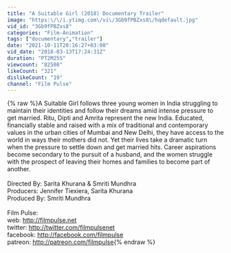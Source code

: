 ```yaml
---
title: "A Suitable Girl (2018) Documentary Trailer"
image: "https:\/\/i.ytimg.com\/vi\/3Gb9fPBZxs8\/hqdefault.jpg"
vid_id: "3Gb9fPBZxs8"
categories: "Film-Animation"
tags: ["documentary","trailer"]
date: "2021-10-11T20:16:27+03:00"
vid_date: "2018-03-13T17:24:31Z"
duration: "PT2M25S"
viewcount: "82508"
likeCount: "321"
dislikeCount: "19"
channel: "Film Pulse"
---
```

{% raw %}A Suitable Girl follows three young women in India struggling to maintain their identities and follow their dreams amid intense pressure to get married. Ritu, Dipti and Amrita represent the new India. Educated, financially stable and raised with a mix of traditional and contemporary values in the urban cities of Mumbai and New Delhi, they have access to the world in ways their mothers did not. Yet their lives take a dramatic turn when the pressure to settle down and get married hits. Career aspirations become secondary to the pursuit of a husband, and the women struggle with the prospect of leaving their homes and families to become part of another.<br /><br />Directed By:  Sarita Khurana  &amp; Smriti Mundhra<br />Producers: Jennifer Tiexiera, Sarita Khurana<br />Produced By: Smriti Mundhra<br /><br />Film Pulse:<br />web: <a rel="nofollow" target="blank" href="http://filmpulse.net">http://filmpulse.net</a><br />twitter: <a rel="nofollow" target="blank" href="http://twitter.com/filmpulsenet">http://twitter.com/filmpulsenet</a><br />facebook: <a rel="nofollow" target="blank" href="http://facebook.com/filmpulse">http://facebook.com/filmpulse</a><br />patreon: <a rel="nofollow" target="blank" href="http://patreon.com/filmpulse">http://patreon.com/filmpulse</a>{% endraw %}
